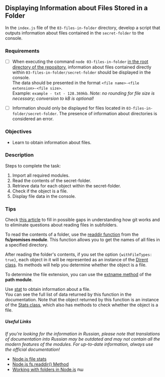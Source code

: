 ## Displaying Information about Files Stored in a Folder

In the `index.js` file of the `03-files-in-folder` directory, develop a script that outputs information about files contained in the `secret-folder` to the console.

### Requirements

- [ ] When executing the command `node 03-files-in-folder` <u>in the root directory of the repository</u>, information about files contained directly within `03-files-in-folder/secret-folder` should be displayed in the console.  
       The data should be presented in the format `<file name>-<file extension>-<file size>`.  
       Example: `example - txt - 128.369kb`.
      _Note: no rounding for file size is necessary; conversion to kB is optional!_

- [ ] Information should only be displayed for files located in `03-files-in-folder/secret-folder`. The presence of information about directories is considered an error.

### Objectives

- Learn to obtain information about files.

### Description

Steps to complete the task:

1. Import all required modules.
2. Read the contents of the secret-folder.
3. Retrieve data for each object within the secret-folder.
4. Check if the object is a file.
5. Display file data in the console.

### Tips

Check [this article](https://www.freecodecamp.org/news/what-is-gitkeep/) to fill in possible gaps in understanding how git works and to eliminate questions about reading files in subfolders.

To read the contents of a folder, use the [readdir function](https://nodejs.org/dist/latest-v16.x/docs/api/fs.html#fspromisesreaddirpath-options) from the **fs/promises module**. This function allows you to get the names of all files in a specified directory.

After reading the folder's contents, if you set the option `{withFileTypes: true}`, each object in it will be represented as an instance of the [Dirent class](https://nodejs.org/dist/latest-v16.x/docs/api/fs.html#fs_class_fs_dirent). Its methods will help you determine whether the object is a file.

To determine the file extension, you can use the [extname method](https://nodejs.org/api/path.html#path_path_extname_path) of the **path module**.

Use [stat](https://nodejs.org/dist/latest-v16.x/docs/api/fs.html#fsstatpath-options-callback) to obtain information about a file.  
You can see the full list of data returned by this function in the documentation. Note that the object returned by this function is an instance of the [Stats class](https://nodejs.org/dist/latest-v16.x/docs/api/fs.html#fs_class_fs_stats), which also has methods to check whether the object is a file.

##### Useful Links

_If you're looking for the information in Russian, please note that translations of documentation into Russian may be outdated and may not contain all the modern features of the modules.
For up-to-date information, always use the official documentation!_

- [Node.js file stats](https://nodejs.org/en/learn/manipulating-files/nodejs-file-stats)
- [Node.js fs.readdir() Method](https://www.geeksforgeeks.org/node-js-fs-readdir-method/)
- [Working with folders in Node.js](https://nodejs.org/en/learn/manipulating-files/working-with-folders-in-nodejs)
пш